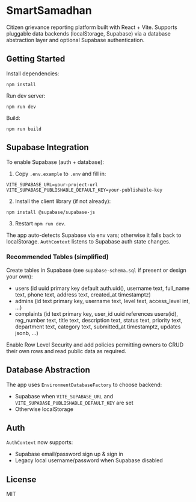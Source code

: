 # SmartSamadhan

Citizen grievance reporting platform built with React + Vite. Supports pluggable data backends (localStorage, Supabase) via a database abstraction layer and optional Supabase authentication.

## Getting Started

Install dependencies:

```
npm install
```

Run dev server:

```
npm run dev
```

Build:

```
npm run build
```

## Supabase Integration

To enable Supabase (auth + database):

1. Copy `.env.example` to `.env` and fill in:
```
VITE_SUPABASE_URL=your-project-url
VITE_SUPABASE_PUBLISHABLE_DEFAULT_KEY=your-publishable-key
```
2. Install the client library (if not already):
```
npm install @supabase/supabase-js
```
3. Restart `npm run dev`.

The app auto-detects Supabase via env vars; otherwise it falls back to localStorage. `AuthContext` listens to Supabase auth state changes.

### Recommended Tables (simplified)

Create tables in Supabase (see `supabase-schema.sql` if present or design your own):
- users (id uuid primary key default auth.uid(), username text, full_name text, phone text, address text, created_at timestamptz)
- admins (id text primary key, username text, level text, access_level int, ...)
- complaints (id text primary key, user_id uuid references users(id), reg_number text, title text, description text, status text, priority text, department text, category text, submitted_at timestamptz, updates jsonb, ...)

Enable Row Level Security and add policies permitting owners to CRUD their own rows and read public data as required.

## Database Abstraction

The app uses `EnvironmentDatabaseFactory` to choose backend:
- Supabase when `VITE_SUPABASE_URL` and `VITE_SUPABASE_PUBLISHABLE_DEFAULT_KEY` are set
- Otherwise localStorage

## Auth

`AuthContext` now supports:
- Supabase email/password sign up & sign in
- Legacy local username/password when Supabase disabled

## License

MIT
